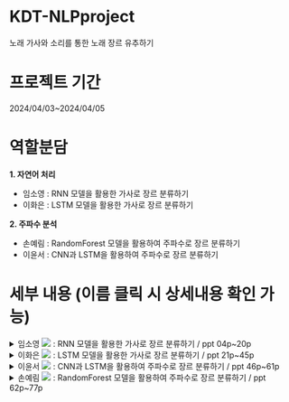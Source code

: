 # KDT-NLPproject
노래 가사와 소리를 통한 노래 장르 유추하기

# 프로젝트 기간 
2024/04/03~2024/04/05

# 역할분담
**1. 자연어 처리**         

 - 임소영 : RNN 모델을 활용한 가사로 장르 분류하기 
 - 이화은 : LSTM 모델을 활용한 가사로 장르 분류하기 
    
 
**2. 주파수 분석**
- 손예림 : RandomForest 모델을 활용하여 주파수로 장르 분류하기 
- 이윤서 : CNN과 LSTM을 활용하여 주파수로 장르 분류하기 

# 세부 내용 (이름 클릭 시 상세내용 확인 가능)
<details>
<summary> 임소영 <a href="https://github.com/YimSoYoung1001" height="5" width="10" target="_blank">
	<img src="https://img.shields.io/badge/github-181717?style=flat-square&logo=github&logoColor=white"/><a> : RNN 모델을 활용한 가사로 장르 분류하기  / ppt 04p~20p </summary>
<div markdown="1">
- 크롤링을 사용하여 멜론 웹사이트에서 노래 관련 정보 수집하였습니다.
- 수집된 정보를 전처리 실시하였습니다.

   (노이즈 데이터 제거, 토큰화, 불용어 제거, 단어 사전 생성, 인코딩 및 패딩 시행)
- RNN 모델 및 함수 구성하였습니다.       

   | 기능           | 사용        |
   |--------------|-----------|
   | CrossEntropy | Adam      |
   | 손실함수      | optimizer |
   |모델 |RNN|
   |임베딩|Embedding|

- 학습 진행 후 성능평가 실시했습니다.        

   | 성능 평가 요소  | 결과    |
   |-----------|-------|
   | Loss      | 2.09  |
   | Accuracy  | 0.76  |
   | Precision | 0.11  |
   | Recall    | 0.142 |
   | F1_Score  | 0.125 |
</div>
</details>
<!--❤️여기서부터 화은언니❤️-->
<details>
<summary> 이화은 <a href="https://github.com/Skylee0310" height="5" width="10" target="_blank">
	<img src="https://img.shields.io/badge/github-181717?style=flat-square&logo=github&logoColor=white"/><a> : LSTM 모델을 활용한 가사로 장르 분류하기 / ppt 21p~45p </summary>
<div markdown="1">
 
내용추가해주세요

</div>
</details>
<!--❤️여기서부터 이윤서❤️-->
<details>
<summary> 이윤서 <a href="https://github.com/voo0o08" height="5" width="10" target="_blank">
	<img src="https://img.shields.io/badge/github-181717?style=flat-square&logo=github&logoColor=white"/><a> : CNN과 LSTM을 활용하여 주파수로 장르 분류하기 / ppt 46p~61p </summary>
<div markdown="1">
발라드곡과 댄스곡을 30초 단위로 편집하여 장르 분석

## ✏️음성 데이터의 특징

- 주파수 domain에서는 시간적 특성을 볼 수 없음
    
![image](https://github.com/voo0o08/KDT5_NLP_PROJECT/assets/155411941/bf999f9b-6545-4059-bc3d-e8c6094a2ec9)

    
- 진동수가 작으면 저음
- wav 파일이란?
    - 소리를 일정한 시간 간격마다 기록한 **실수배열 → 디지털**

| 이미지 | 오디오 |
| --- | --- |
| RGB 픽셀의 값  | 소리의 세기 |
| 해상도 | sampling rate (1초당 샘플의 개수, 1초당 Hz) → X축 해상도<br>bit depth → y축 해상도 <br>일반적인 음원 샘플링 속도 : 44,100 Hz /48,000 Hz<br>일반적인 음성인식 작업 : 16,000 Hz / 8,000 Hz|<br>

→ 용량을 생각하여 16,000 Hz로 샘플링

---

![image](https://github.com/voo0o08/KDT5_NLP_PROJECT/assets/155411941/20019441-c79e-4878-8687-565ae1ab4c5d)


x축을 시간으로 두고 y축을 소리의 크기로 두었을 때 베이스, 드럼이 많이 들어가는 댄스곡이 소리가 튀는 부분이 많은 것을 확인할 수 있음

→ 주파수 영역과 시간 영역을 모두 고려하기 위해 spectrogram 사용 

## ✏️spectrogram이란?

- 시간에 따라 변하는 신호의 주파수 영역에서 **시각적**으로 표현한 것
- x = 시간, y = 주파수, z = 진폭

![image](https://github.com/voo0o08/KDT5_NLP_PROJECT/assets/155411941/f9ce96ad-8bcb-4d87-b5b7-88bbe2595b12)


## ✏️CNN

### 1. 데이터 불러오기

음원 샘플 SR -> 44,100Hz / 일반 음성 작업 -> 16,000Hz

```python
# sr = 1초당 몇개의 데이터를 샘플링을 할지 
y, sr = librosa.load(path+"/"+file_name, sr=16000)
```

### 2. mfcc 피쳐 뽑기

n_ffcc -> 추출할 MFCC 계수의 수
n_fft -> 푸리에 변환할 윈도우 크기
hop_length -> 두 윈도우 사이의 샘플링 간격

```python
n_fft = 2048 # window의 크기
hop_length = 512  # window간 겹치는 부분 일반적으로 n_fft / 4

mfcc = librosa.feature.mfcc(y=y, sr=sr, n_mfcc=20, n_fft=n_fft, hop_length=hop_length) # sr 주의!!! 
```

### 3. 이미지로 저장

![image](https://github.com/voo0o08/KDT5_NLP_PROJECT/assets/155411941/9a9733cf-ac50-4839-8da4-a17a7eab35e6)


```python
 librosa.display.specshow(mfcc, sr=16000, hop_length=hop_length) # vmin=min_value, vmax=max_value
  plt.savefig(save_path, pad_inches = 0, bbox_inches = 'tight')
```

### 4. 학습

80개 이미지 -> train
10개 이미지 -> Test
10개 이미지 -> 예측용으로 빼두기

![image](https://github.com/voo0o08/KDT5_NLP_PROJECT/assets/155411941/87ffd3d2-fc16-4f31-a8b8-30f21f02441a)
![image](https://github.com/voo0o08/KDT5_NLP_PROJECT/assets/155411941/1c573bc1-a9c6-436a-a826-a091c2e11fcb)


### 5. 새로운 데이터 예측 결과

발라드 10개 -> 10개 정답

댄스곡 10개 -> 10개 정답

---

## ✏️LSTM

이지의 x축이 시간 timestamp니까 LSTM으로도 학습이 가능하지 않을까?

### 데이터 전처리

```python
# 전처리를 위한 변환
preprocessing = transforms.Compose([
    transforms.Resize((100, 100)),  # 이미지 크기 조정
    transforms.Grayscale(),  # 이미지를 흑백으로 변환
    transforms.ToTensor(),  # 텐서로 변환
])
```

LSTM이 4차원은 못받아서 Grayscale로 변환
문장과는 달리 이미지는 사이즈가 모두 같기때문에 패딩과정 불필요

### 결과

score → 0.5

- LSTM을 하기엔 feature의 수가 적음

---

## ✏️결론

- 음성 데이터도 이미지로 표현이 가능함
- RNN은 글만, CNN은 사진만 들어가는 것이 아님

</div>
</details>

<!--❤️여기서부터 예림언니❤️-->
<details>
<summary> 손예림 <a href="https://github.com/	osllzd" height="5" width="10" target="_blank">
	<img src="https://img.shields.io/badge/github-181717?style=flat-square&logo=github&logoColor=white"/><a> : RandomForest 모델을 활용하여 주파수로 장르 분류하기 / ppt 62p~77p </summary>
<div markdown="1">
내용추가해주세요
</div>
</details>



